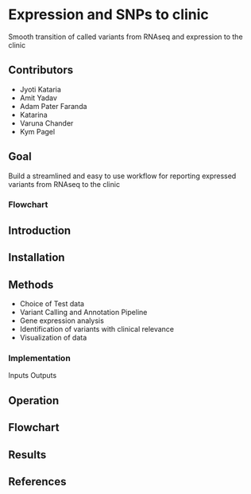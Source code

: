# Expression and SNPs to clinic
Smooth transition of called variants from RNAseq and expression to the clinic

## Contributors 

- Jyoti Kataria 
- Amit Yadav
- Adam Pater Faranda
- Katarina
- Varuna Chander 
- Kym Pagel 

## Goal 
Build a streamlined and easy to use workflow for reporting expressed variants from RNAseq to the clinic

### Flowchart 


## Introduction 


## Installation 


## Methods
- Choice of Test data
- Variant Calling and Annotation Pipeline
- Gene expression analysis
- Identification of variants with clinical relevance
- Visualization of data

### Implementation

Inputs 
Outputs 

## Operation 

## Flowchart

## Results 


## References 

